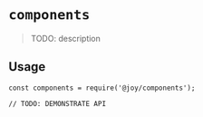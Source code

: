 # `components`

> TODO: description

## Usage

```
const components = require('@joy/components');

// TODO: DEMONSTRATE API
```
